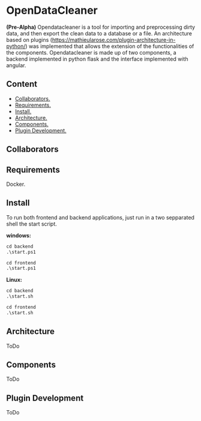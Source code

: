 # OpenDataCleaner

**(Pre-Alpha)** Opendatacleaner is a tool for importing and preprocessing dirty data, and then export the clean data to a database or a file.
An architecture based on plugins (https://mathieularose.com/plugin-architecture-in-python/) was implemented that allows the extension of the functionalities of the components.
Opendatacleaner is made up of two components, a backend implemented in python flask and the interface implemented with angular.

## Content

- [Collaborators.](#Collaborators)
- [Requirements.](#Requirements)
- [Install.](#Install)
- [Architecture.](#Architecture)
- [Components.](#Components)
- [Plugin Development.](#Plugin-Development)

## Collaborators

## Requirements

Docker.

## Install

To run both frontend and backend applications, just run in a two sepparated shell the start script.<br/>

**windows:**<br/>

```p
cd backend
.\start.ps1
```

```p
cd frontend
.\start.ps1
```

**Linux:**<br/>

```p
cd backend
.\start.sh
```

```p
cd frontend
.\start.sh
```

## Architecture

ToDo

## Components

ToDo

## Plugin Development

ToDo
